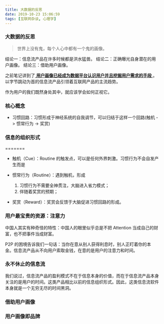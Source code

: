 ```yaml
---
title: 大数据的反思
date: 2019-10-23 15:06:59
tags: [互联网杂谈, 心理学]
---
```


### 大数据的反思

> 世界上没有鬼，每个人心中都有一个鬼的画像。

结论一：信息流产品在许多时候都是洪水猛兽。
结论二：正确曝光自身潜在的用户画像。
结论三：借助用户画像。

<!--more-->

之前笔记讲到了[ **用户画像已经成为数据平台认识用户并且挖掘用户需求的手段** ](https://wenmq.cn/2019/10/21/%E8%B0%88%E8%B0%88%E7%94%A8%E6%88%B7%E7%94%BB%E5%83%8F/)。以字节跳动为首的信息流产品引领着互联网产品的主流趋势。

作为用户的我们既然身处其中，就应该学会如何正视它。

### 核心概念

- 习惯回路：习惯形成于神经系统的自我调节，可以归结于这样一个回路(触机 -> 惯常行为 -> 奖赏)


### 信息的组织形式




=======
- 触机（Cue）：Routine 的触发点，可以是任何外界刺激。习惯行为不会自发产生而是

- 惯常行为（Routine）：遇到触机，形成

	1. 习惯行为不需要全神贯注，大脑进入省力模式；
	2. 伴随着奖赏的预期；

- 奖赏（Reward）：奖赏会反馈于大脑促进习惯回路的形成。


### 用户最宝贵的资源：注意力

中国人其实有种奇怪的特性：中国人的眼里似乎总是不把 Attention 当成自己的财富，也不把事件当成财富。

P2P 的困境告诉我们一句话：当你在意从别人获得利息时，别人正盯着你的本金。信息流产品从不向用户索取金钱，在意的是用户的注意力和时间。







### 永不休止的信息流

我们说过，信息流产品的盈利模式不在于信息本身的价值，而在于信息流产品本身关注的是用户的时间。这类产品相比以前的信息组织形式。因此，这类信息流软件本身就是一个无穷无尽的时间黑洞。







### 借助用户画像






### 用户画像即品牌





































